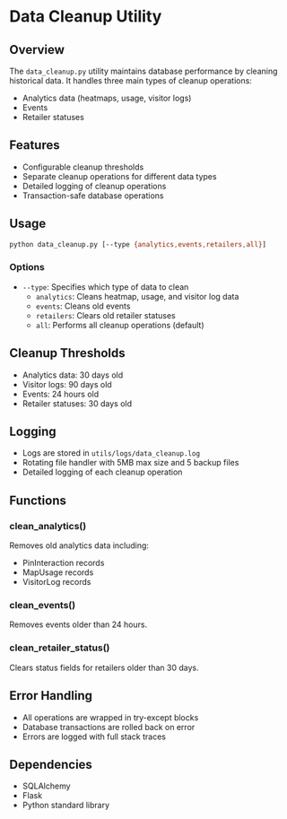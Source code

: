 # Data Cleanup Utility

## Overview
The `data_cleanup.py` utility maintains database performance by cleaning historical data. It handles three main types of cleanup operations:
- Analytics data (heatmaps, usage, visitor logs)
- Events
- Retailer statuses

## Features
- Configurable cleanup thresholds
- Separate cleanup operations for different data types
- Detailed logging of cleanup operations
- Transaction-safe database operations

## Usage
```bash
python data_cleanup.py [--type {analytics,events,retailers,all}]
```

### Options
- `--type`: Specifies which type of data to clean
  - `analytics`: Cleans heatmap, usage, and visitor log data
  - `events`: Cleans old events
  - `retailers`: Clears old retailer statuses
  - `all`: Performs all cleanup operations (default)

## Cleanup Thresholds
- Analytics data: 30 days old
- Visitor logs: 90 days old
- Events: 24 hours old
- Retailer statuses: 30 days old

## Logging
- Logs are stored in `utils/logs/data_cleanup.log`
- Rotating file handler with 5MB max size and 5 backup files
- Detailed logging of each cleanup operation

## Functions

### clean_analytics()
Removes old analytics data including:
- PinInteraction records
- MapUsage records
- VisitorLog records

### clean_events()
Removes events older than 24 hours.

### clean_retailer_status()
Clears status fields for retailers older than 30 days.

## Error Handling
- All operations are wrapped in try-except blocks
- Database transactions are rolled back on error
- Errors are logged with full stack traces

## Dependencies
- SQLAlchemy
- Flask
- Python standard library 